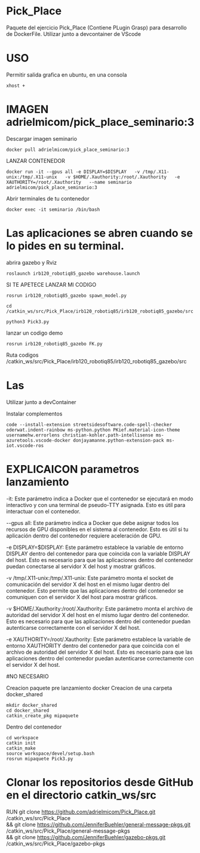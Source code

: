 # Pick_Place
Paquete del ejercicio Pick_Place (Contiene PLugin Grasp) para desarrollo de DockerFile.
Utilizar junto a devcontainer de VScode
# USO 
Permitir salida grafica en ubuntu, en una consola

	xhost +
 
# IMAGEN adrielmicom/pick_place_seminario:3

Descargar imagen seminario

	docker pull adrielmicom/pick_place_seminario:3

LANZAR CONTENEDOR

	docker run -it --gpus all -e DISPLAY=$DISPLAY   -v /tmp/.X11-unix:/tmp/.X11-unix   -v $HOME/.Xauthority:/root/.Xauthority   -e XAUTHORITY=/root/.Xauthority   --name seminario adrielmicom/pick_place_seminario:3
	
Abrir terminales de tu contenedor

	docker exec -it seminario /bin/bash


# Las aplicaciones se abren cuando se lo pides en su terminal.
abrira gazebo y Rviz

	roslaunch irb120_robotiq85_gazebo warehouse.launch	

SI TE APETECE LANZAR MI CODIGO

	rosrun irb120_robotiq85_gazebo spawn_model.py

	cd /catkin_ws/src/Pick_Place/irb120_robotiq85/irb120_robotiq85_gazebo/src

	python3 Pick3.py

lanzar un codigo demo

	rosrun irb120_robotiq85_gazebo FK.py

Ruta codigos
	/catkin_ws/src/Pick_Place/irb120_robotiq85/irb120_robotiq85_gazebo/src


# Las
Utilizar junto a devContainer

Instalar complementos 

	code --install-extension streetsidesoftware.code-spell-checker oderwat.indent-rainbow ms-python.python PKief.material-icon-theme usernamehw.errorlens christian-kohler.path-intellisense ms-azuretools.vscode-docker donjayamanne.python-extension-pack ms-iot.vscode-ros





# EXPLICAICON parametros lanzamiento 


-it: Este parámetro indica a Docker que el contenedor se ejecutará en modo interactivo y con una terminal de pseudo-TTY asignada. Esto es útil para interactuar con el contenedor.

--gpus all: Este parámetro indica a Docker que debe asignar todos los recursos de GPU disponibles en el sistema al contenedor. Esto es útil si tu aplicación dentro del contenedor requiere aceleración de GPU.

-e DISPLAY=$DISPLAY: Este parámetro establece la variable de entorno DISPLAY dentro del contenedor para que coincida con la variable DISPLAY del host. Esto es necesario para que las aplicaciones dentro del contenedor puedan conectarse al servidor X del host y mostrar gráficos.

-v /tmp/.X11-unix:/tmp/.X11-unix: Este parámetro monta el socket de comunicación del servidor X del host en el mismo lugar dentro del contenedor. Esto permite que las aplicaciones dentro del contenedor se comuniquen con el servidor X del host para mostrar gráficos.

-v $HOME/.Xauthority:/root/.Xauthority: Este parámetro monta el archivo de autoridad del servidor X del host en el mismo lugar dentro del contenedor. Esto es necesario para que las aplicaciones dentro del contenedor puedan autenticarse correctamente con el servidor X del host.

-e XAUTHORITY=/root/.Xauthority: Este parámetro establece la variable de entorno XAUTHORITY dentro del contenedor para que coincida con el archivo de autoridad del servidor X del host. Esto es necesario para que las aplicaciones dentro del contenedor puedan autenticarse correctamente con el servidor X del host.



#NO NECESARIO

Creacion paquete pre lanzamiento docker 
Creacion de una carpeta docker_shared

	mkdir docker_shared
	cd docker_shared 
	catkin_create_pkg mipaquete
	
Dentro del contenedor

	cd workspace
	catkin init
	catkin_make
	source workspace/devel/setup.bash
	rosrun mipaquete Pick3.py
		

# Clonar los repositorios desde GitHub en el directorio catkin_ws/src
RUN git clone https://github.com/adrielmicom/Pick_Place.git /catkin_ws/src/Pick_Place \
    && git clone https://github.com/JenniferBuehler/general-message-pkgs.git /catkin_ws/src/Pick_Place/general-message-pkgs \
    && git clone https://github.com/JenniferBuehler/gazebo-pkgs.git /catkin_ws/src/Pick_Place/gazebo-pkgs
